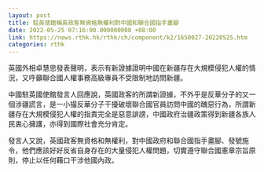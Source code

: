 ```yaml
---
layout: post
title: 駐英使館稱英政客無資格無權利對中國和聯合國指手畫腳
date: 2022-05-25 07:16:00.000000000 +08:00
link: https://news.rthk.hk/rthk/ch/component/k2/1650027-20220525.htm
categories: rthk
---
```


英國外相卓慧思發表聲明，表示有新證據證明中國在新疆存在大規模侵犯人權的情況，又呼籲聯合國人權事務高級專員不受限制地訪問新疆。

中國駐英國使館發言人回應說，英國政客的所謂新證據，不外乎是反華分子的又一個涉疆謊言，是一小撮反華分子干擾破壞聯合國官員訪問中國的醜惡行為，所謂新疆存在大規模侵犯人權的指責完全是惡意誹謗，中國政府治疆政策得到新疆各族人民衷心擁護，亦得到國際社會充分肯定。

發言人又說，英國政客無資格和無權利，對中國政府和聯合國指手畫腳、發號施令，他們應該好好反省自身存在的大量侵犯人權問題，切實遵守聯合國憲章宗旨原則，停止以任何藉口干涉他國內政。
